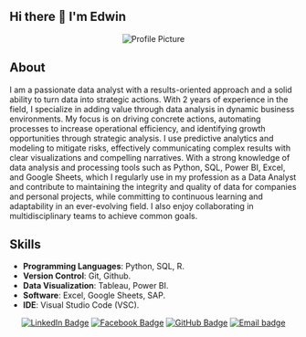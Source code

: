 ## Hi there 👋 I'm Edwin

<p align="center">
  <img src="184489-873483996_small.gif" alt="Profile Picture">
</p>


## About

I am a passionate data analyst with a results-oriented approach and a solid ability to turn data into strategic actions. With 2 years of experience in the field, I specialize in adding value through data analysis in dynamic business environments. My focus is on driving concrete actions, automating processes to increase operational efficiency, and identifying growth opportunities through strategic analysis. I use predictive analytics and modeling to mitigate risks, effectively communicating complex results with clear visualizations and compelling narratives. With a strong knowledge of data analysis and processing tools such as Python, SQL, Power BI, Excel, and Google Sheets, which I regularly use in my profession as a Data Analyst and contribute to maintaining the integrity and quality of data for companies and personal projects, while committing to continuous learning and adaptability in an ever-evolving field. I also enjoy collaborating in multidisciplinary teams to achieve common goals.
## Skills

- **Programming Languages**: Python, SQL, R.
- **Version Control**: Git, Github.
- **Data Visualization**: Tableau, Power BI.
- **Software**: Excel, Google Sheets, SAP.
- **IDE**: Visual Studio Code (VSC).

<p align="center"
  
<a href="http://www.linkedin.com/in/edwinaguirre"><img src="https://img.shields.io/badge/LinkedIn-0A66C2?style=for-the-badge&logo=linkedin&logoColor=white" alt="LinkedIn Badge"></a>
<a href="https://www.facebook.com/EdwinMarcelenFacebook"><img src="https://img.shields.io/badge/Facebook-1877F2?style=for-the-badge&logo=facebook&logoColor=white" alt="Facebook Badge"></a>
<a href="https://github.com/DwinMarcel"><img src="https://img.shields.io/badge/GitHub-181717?style=for-the-badge&logo=github&logoColor=white" alt="GitHub Badge"></a>
<a href="mailto:edwinaguirrecastro01@gmail.com"><img src="https://img.shields.io/badge/Email-D14836?style=for-the-badge&logo=gmail&logoColor=white" alt="Email badge"></a>


